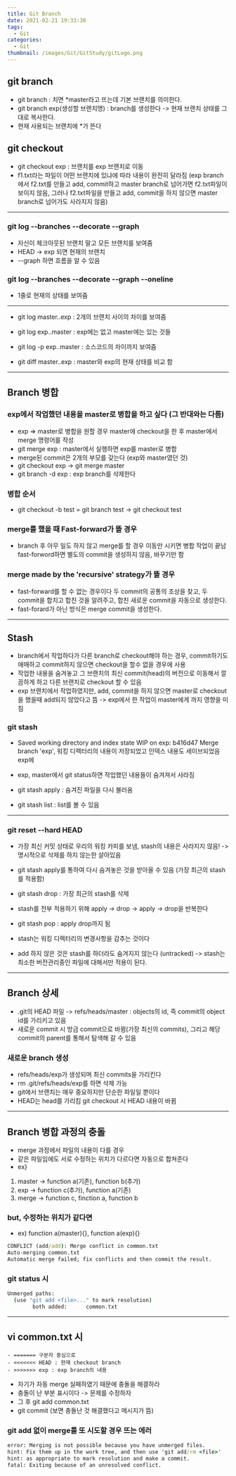 ```yaml
---
title: Git Branch
date: 2021-02-21 19:33:38
tags:
  - Git
categories:
  - Git
thumbnail: /images/Git/GitStudy/gitLogo.png
---
```


## git branch

- git branch : 치면 \*master라고 뜨는데 기본 브랜치를 의미한다.
- git branch exp(생성할 브랜치명) : branch를 생성한다 -> 현재 브랜치 상태를 그대로 복사한다.
- 현재 사용되는 브랜치에 \*가 뜬다

## git checkout

- git checkout exp : 브랜치를 exp 브랜치로 이동
- f1.txt라는 파일이 어떤 브랜치에 있냐에 따라 내용이 완전히 달라짐 (exp branch에서 f2.txt를 만들고 add, commit하고 master branch로 넘어가면 f2.txt파일이 보이지 않음, 그러나 f2.txt파일을 만들고 add, commit을 하지 않으면 master branch로 넘어가도 사라지지 않음)

---

### git log --branches --decorate --graph

- 자신이 체크아웃된 브랜치 말고 모든 브랜치를 보여줌
- HEAD -> exp 되면 현재의 브랜치
- --graph 하면 흐름을 알 수 있음

### git log --branches --decorate --graph --oneline

- 1줄로 현재의 상태를 보여줌

---

- git log master..exp : 2개의 브랜치 사이의 차이를 보여줌
- git log exp..master : exp에는 없고 master에는 있는 것들

- git log -p exp..master : 소스코드의 차이까지 보여줌

- git diff master..exp : master와 exp의 현재 상태를 비교 함

---

## Branch 병합

### exp에서 작업했던 내용을 master로 병합을 하고 싶다 (그 반대와는 다름)

- exp => master로 병합을 원할 경우 master에 checkout을 한 후 master에서 merge 명령어를 작성
- git merge exp : master에서 실행하면 exp를 master로 병합
- merge된 commit은 2개의 부모를 갖는다 (exp와 master였던 것)
- git checkout exp -> git merge master
- git branch -d exp : exp branch를 삭제한다

### 병합 순서

- git checkout -b test = git branch test -> git checkout test

### merge를 했을 때 Fast-forward가 뜰 경우

- branch 후 아무 일도 하지 않고 merge를 할 경우 이동만 시키면 병합 작업이 끝남 fast-forword하면 별도의 commit을 생성하지 않음, 바꾸기만 함

### merge made by the 'recursive' strategy가 뜰 경우

- fast-forward를 할 수 없는 경우이다 두 commit의 공통의 조상을 찾고, 두 commit을 합치고 합친 것을 알려주고, 합친 새로운 commit을 자동으로 생성한다.
- fast-forard가 아닌 방식은 merge commit을 생성한다.

---

## Stash

- branch에서 작업하다가 다른 branch로 checkout해야 하는 경우, commit하기도 애매하고 commit하지 않으면 checkout을 할수 없을 경우에 사용
- 작업한 내용을 숨겨놓고 그 브랜치의 최신 commit(head)의 버전으로 이동해서 깔끔하게 하고 다른 브랜치로 checkout 할 수 있음
- exp 브랜치에서 작업하였지만, add, commit을 하지 않으면 master로 checkout을 했을때 add되지 않았다고 뜸 -> exp에서 한 작업이 master에게 까지 영향을 미침

### git stash

- Saved working directory and index state WIP on exp: b416d47 Merge branch 'exp', 워킹 디렉터리의 내용이 저장되었고 인덱스 내용도 세이브되었음 exp에
- exp, master에서 git status하면 작업했던 내용들이 숨겨져서 사라짐

- git stash apply : 숨겨진 파일을 다시 불러옴
- git stash list : list를 볼 수 있음

---

### git reset --hard HEAD

- 가장 최신 커밋 상태로 우리의 워킹 카피를 보냄, stash의 내용은 사라지지 않음! -> 명시적으로 삭제를 하지 않는한 살아있음
- git stash apply를 통하여 다시 숨겨놓은 것을 받아올 수 있음 (가장 최근의 stash를 적용함)
- git stash drop : 가장 최근의 stash를 삭제
- stash를 전부 적용하기 위해 apply -> drop -> apply -> drop을 반복한다

- git stash pop : apply drop까지 됨
- stash는 워킹 디렉터리의 변경사항을 감추는 것이다
- add 하지 않은 것은 stash를 하더라도 숨겨지지 않는다 (untracked) -> stash는 최소한 버전관리중인 파일에 대해서만 적용이 된다.

---

## Branch 상세

- .git의 HEAD 파일 -> refs/heads/master : objects의 id, 즉 commit의 object id를 가리키고 있음
- 새로운 commit 시 방금 commit으로 바뀜(가장 최신의 commits), 그리고 해당 commit의 parent를 통해서 탐색해 갈 수 있음

### 새로운 branch 생성

- refs/heads/exp가 생성되며 최신 commits을 가리킨다
- rm .git/refs/heads/exp를 하면 삭제 가능
- git에서 브랜치는 매우 중요하지만 단순한 파일일 뿐이다
- HEAD는 head를 가리킴 git checkout 시 HEAD 내용이 바뀜

---

## Branch 병합 과정의 충돌

- merge 과정에서 파일의 내용이 다를 경우
- 같은 파일임에도 서로 수정하는 위치가 다르다면 자동으로 합쳐준다
- ex}

1. master -> function a(기존), function b(추가)
2. exp -> function c(추가), function a(기존)
3. merge -> function c, finction a, function b

### but, 수정하는 위치가 같다면

- ex) function a(master){}, function a(exp){}

```cmd
CONFLICT (add/add): Merge conflict in common.txt
Auto-merging common.txt
Automatic merge failed; fix conflicts and then commit the result.
```

### git status 시

```cmd
Unmerged paths:
  (use "git add <file>..." to mark resolution)
        both added:      common.txt
```

---

## vi common.txt 시

```
- ======= 구분자 중심으로
- <<<<<<< HEAD : 현재 checkout branch
- >>>>>>> exp : exp branch의 내용
```

- 자기가 자동 merge 실패하였기 때문에 충돌을 해결하라
- 충돌이 난 부분 표시이다 -> 문제를 수정하자
- 그 후 git add common.txt
- git commit (보면 충돌난 것 해결했다고 메시지가 뜸)

### git add 없이 merge를 또 시도할 경우 뜨는 에러

```cmd
error: Merging is not possible because you have unmerged files.
hint: Fix them up in the work tree, and then use 'git add/rm <file>'
hint: as appropriate to mark resolution and make a commit.
fatal: Exiting because of an unresolved conflict.
```
